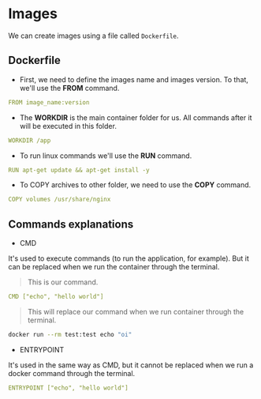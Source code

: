 # Images

We can create images using a file called ```Dockerfile```.

## Dockerfile

- First, we need to define the images name and images version. To that, we'll use the **FROM** command.

```yml
FROM image_name:version
```

- The **WORKDIR** is the main container folder for us. All commands after it will be executed in this folder.

```yml
WORKDIR /app
```

- To run linux commands we'll use the **RUN** command.

```yml
RUN apt-get update && apt-get install -y
```

- To COPY archives to other folder, we need to use the **COPY** command.

```yml
COPY volumes /usr/share/nginx
```

## Commands explanations

- CMD

It's used to execute commands (to run the application, for example). But it can be replaced when we run the container through the terminal.

> This is our command.

```yml
CMD ["echo", "hello world"]
```

> This will replace our command when we run container through the terminal.

```sh
docker run --rm test:test echo "oi"
```

- ENTRYPOINT

It's used in the same way as CMD, but it cannot be replaced when we run a docker command through the terminal.

```yml
ENTRYPOINT ["echo", "hello world"]
```